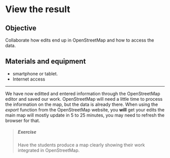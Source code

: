 # View the result

## Objective

Collaborate how edits end up in OpenStreetMap and how to access the data.

## Materials and equipment

- smartphone or tablet. 
- Internet access

----

We have now editted and entered information through the OpenStreetMap editor and saved our work. OpenStreetMap will need a little time to process the information on the map, but the data is already there. When using the _export_ function from the OpenStreetMap website, you __will__ get your edits the main map will mostly update in 5 to 25 minutes, you may need to refresh the browser for that.

> ##### Exercise
> Have the students produce a map clearly showing their work integrated in OpenStreetMap.